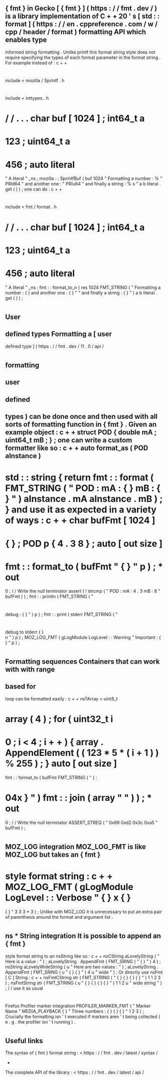 #
{
fmt
}
in
Gecko
[
{
fmt
}
]
(
https
:
/
/
fmt
.
dev
/
)
is
a
library
implementation
of
C
+
+
20
'
s
[
std
:
:
format
]
(
https
:
/
/
en
.
cppreference
.
com
/
w
/
cpp
/
header
/
format
)
formatting
API
which
enables
type
-
informed
string
formatting
.
Unlike
printf
this
format
string
style
does
not
require
specifying
the
types
of
each
format
parameter
in
the
format
string
.
For
example
instead
of
:
c
+
+
#
include
<
mozilla
/
Sprintf
.
h
>
#
include
<
inttypes
.
h
>
/
/
.
.
.
char
buf
[
1024
]
;
int64_t
a
=
123
;
uint64_t
a
=
456
;
auto
literal
=
"
A
literal
"
_ns
;
mozilla
:
:
SprintfBuf
(
buf
1024
"
Formatting
a
number
:
%
"
PRId64
"
and
another
one
:
"
PRIu64
"
and
finally
a
string
:
%
s
"
a
b
literal
.
get
(
)
)
;
one
can
do
:
c
+
+
#
include
<
fmt
/
format
.
h
>
/
/
.
.
.
char
buf
[
1024
]
;
int64_t
a
=
123
;
uint64_t
a
=
456
;
auto
literal
=
"
A
literal
"
_ns
;
fmt
:
:
format_to_n
(
res
1024
FMT_STRING
(
"
Formatting
a
number
:
{
}
and
another
one
:
{
}
"
"
and
finally
a
string
:
{
}
"
)
a
b
literal
.
get
(
)
)
;
#
User
-
defined
types
Formatting
a
[
user
-
defined
type
]
(
https
:
/
/
fmt
.
dev
/
11
.
0
/
api
/
#
formatting
-
user
-
defined
-
types
)
can
be
done
once
and
then
used
with
all
sorts
of
formatting
function
in
{
fmt
}
.
Given
an
example
object
:
c
+
+
struct
POD
{
double
mA
;
uint64_t
mB
;
}
;
one
can
write
a
custom
formatter
like
so
:
c
+
+
auto
format_as
(
POD
aInstance
)
-
>
std
:
:
string
{
return
fmt
:
:
format
(
FMT_STRING
(
"
POD
:
mA
:
{
}
mB
:
{
}
"
)
aInstance
.
mA
aInstance
.
mB
)
;
}
and
use
it
as
expected
in
a
variety
of
ways
:
c
+
+
char
bufFmt
[
1024
]
=
{
}
;
POD
p
{
4
.
3
8
}
;
auto
[
out
size
]
=
fmt
:
:
format_to
(
bufFmt
"
{
}
"
p
)
;
*
out
=
0
;
/
/
Write
the
null
terminator
assert
(
!
strcmp
(
"
POD
:
mA
:
4
.
3
mB
:
8
"
bufFmt
)
)
;
fmt
:
:
println
(
FMT_STRING
(
"
#
#
#
debug
:
{
}
"
)
p
)
;
fmt
:
:
print
(
stderr
FMT_STRING
(
"
#
#
#
debug
to
stderr
{
}
\
n
"
)
p
)
;
MOZ_LOG_FMT
(
gLogModule
LogLevel
:
:
Warning
"
Important
:
{
}
"
p
)
;
#
Formatting
sequences
Containers
that
can
work
with
with
range
-
based
for
-
loop
can
be
formatted
easily
:
c
+
+
nsTArray
<
uint8_t
>
array
(
4
)
;
for
(
uint32_t
i
=
0
;
i
<
4
;
i
+
+
)
{
array
.
AppendElement
(
(
123
*
5
*
(
i
+
1
)
)
%
255
)
;
}
auto
[
out
size
]
=
fmt
:
:
format_to
(
bufFmt
FMT_STRING
(
"
{
:
#
04x
}
"
)
fmt
:
:
join
(
array
"
"
)
)
;
*
out
=
0
;
/
/
Write
the
null
terminator
ASSERT_STREQ
(
"
0x69
0xd2
0x3c
0xa5
"
bufFmt
)
;
#
MOZ_LOG
integration
MOZ_LOG_FMT
is
like
MOZ_LOG
but
takes
an
{
fmt
}
-
style
format
string
:
c
+
+
MOZ_LOG_FMT
(
gLogModule
LogLevel
:
:
Verbose
"
{
}
x
{
}
=
{
}
"
3
3
3
*
3
)
;
Unlike
with
MOZ_LOG
it
is
unnecessary
to
put
an
extra
pair
of
parenthesis
around
the
format
and
argument
list
.
#
ns
*
String
integration
It
is
possible
to
append
an
{
fmt
}
-
style
format
string
to
an
nsString
like
so
:
c
+
+
nsCString
aLovelyString
(
"
Here
is
a
value
:
"
)
;
aLovelyString
.
AppendFmt
(
FMT_SRING
(
"
{
}
"
)
4
)
;
nsString
aLovelyWideString
(
u
"
Here
are
two
values
:
"
)
;
aLovelyString
.
AppendFmt
(
FMT_SRING
(
u
"
{
}
{
}
"
)
4
u
"
wide
"
)
;
Or
directly
use
nsFmt
[
C
]
String
:
c
+
+
nsFmtCString
str
(
FMT_STRING
(
"
{
}
{
}
{
}
{
}
"
)
1
1
2
3
)
;
nsFmtString
str
(
FMT_STRING
(
u
"
{
}
{
}
{
}
{
}
"
)
1
1
2
u
"
wide
string
"
)
;
/
/
use
it
as
usual
#
Firefox
Profiler
marker
integration
PROFILER_MARKER_FMT
(
"
Marker
Name
"
MEDIA_PLAYBACK
{
}
"
Three
numbers
:
{
}
{
}
{
}
"
1
2
3
)
;
Crucially
the
formatting
isn
'
t
executed
if
markers
aren
'
t
being
collected
(
e
.
g
.
the
profiler
isn
'
t
running
)
.
#
Useful
links
-
The
syntax
of
{
fmt
}
format
string
:
<
https
:
/
/
fmt
.
dev
/
latest
/
syntax
/
>
-
The
complete
API
of
the
library
:
<
https
:
/
/
fmt
.
dev
/
latest
/
api
/
>
